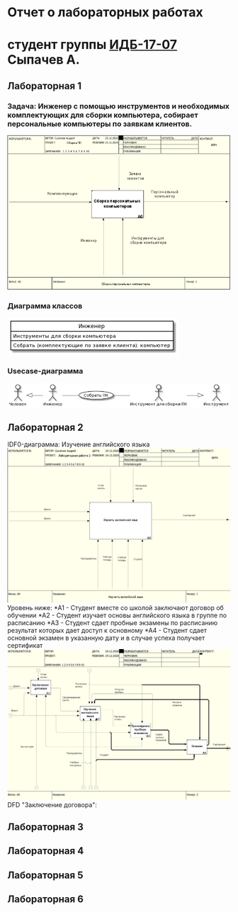 # Отчет о лабораторных работах
# студент группы [ИДБ-17-07](https://github.com/stankin/design-part-1/wiki/List-IDB-17-07) Сыпачев А.

## Лабораторная 1
### Задача: Инженер с помощью инструментов и необходимых комплектующих для сборки компьютера, собирает персональные компьютеры по заявкам клиентов.
![pic](https://github.com/KomaR1/Stonks/blob/main/lab1/%D0%9F%D1%80%D0%BE%D0%B5%D0%BA%D1%82%D0%B8%D1%80%D0%BE%D0%B2%D0%B0%D0%BD%D0%B8%D0%B5%201%20%D0%BB%D0%B0%D0%B1%D0%B0.PNG?raw=true)

### Диаграмма классов
![pic](https://github.com/KomaR1/Stonks/blob/main/lab1/pk_class.png)

### Usecase-диаграмма
![pic](https://github.com/KomaR1/Stonks/blob/main/lab1/usecase_uml.png)


## Лабораторная 2
IDF0-диаграмма: Изучение английского языка
![pic](https://github.com/KomaR1/Stonks/blob/main/lab2/ramus-2-1.png)
Уровень ниже:
*А1 - Студент вместе со школой заключают договор об обучении
*А2 - Студент изучает основы английского языка в группе по расписанию
*А3 - Студент сдает пробные экзамены по расписанию результат которых дает доступ к основному
*А4 - Студент сдает основной экзамен в указанную дату и в случае успеха получает сертификат
![pic](https://github.com/KomaR1/Stonks/blob/main/lab2/ramus-2-2.png)
DFD "Заключение договора":
## Лабораторная 3

## Лабораторная 4

## Лабораторная 5

## Лабораторная 6
